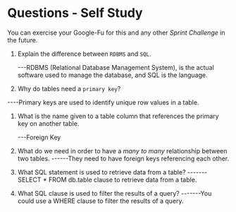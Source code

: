 # Questions - Self Study

You can exercise your Google-Fu for this and any other _Sprint Challenge_ in the future.

1.  Explain the difference between `RDBMS` and `SQL`.
	
    ---RDBMS (Relational Database Management System), is the actual software used to manage the database, and SQL is the language.

1.  Why do tables need a `primary key`?

----Primary keys are used to identify unique row values in a table.

1.  What is the name given to a table column that references the primary key
    on another table.

    ---Foreign Key

1.  What do we need in order to have a _many to many_ relationship between two
    tables.
    ------They need to have foreign keys referencing each other.

1.  What SQL statement is used to retrieve data from a table?
-------SELECT \* FROM db.table clause to retrieve data from a table.

1.  What SQL clause is used to filter the results of a query?
-------You could use a WHERE clause to filter the results of a query.
